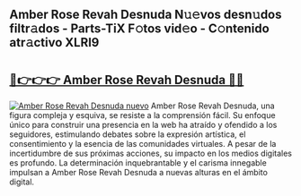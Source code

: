 ## Amber Rose Revah Desnuda N𝚞𝚎vos desn𝚞dos filtr𝚊dos - Parts-TiX F𝚘tos vid𝚎o - C𝚘ntenido atr𝚊ctivo XLRI9

# <h2><a href="http://mbdwwmw.tromn.icu/?c=Amber+Rose+Revah+Desnuda">🔗👉👉👉 Amber Rose Revah Desnuda 🔗🔗</a></h2>

[![Amber Rose Revah Desnuda nuevo](https://i.imgur.com/pEAQMta.gif)](http://mbdwwmw.tromn.icu/?c=Amber+Rose+Revah+Desnuda)
Amber Rose Revah Desnuda, una figura compleja y esquiva, se resiste a la comprensión fácil. Su enfoque único para construir una presencia en la web ha atraído y ofendido a los seguidores, estimulando debates sobre la expresión artística, el consentimiento y la esencia de las comunidades virtuales. A pesar de la incertidumbre de sus próximas acciones, su impacto en los medios digitales es profundo. La determinación inquebrantable y el carisma innegable impulsan a Amber Rose Revah Desnuda a nuevas alturas en el ámbito digital.
